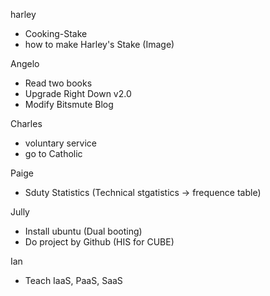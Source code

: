 harley

 - Cooking-Stake
 - how to make Harley's Stake (Image)
 
 Angelo
 
 - Read two books 
 - Upgrade Right Down v2.0
 - Modify Bitsmute Blog
 
 Charles
 
 - voluntary service
 - go to Catholic
 
 Paige
 
 - Sduty Statistics (Technical stgatistics -> frequence table)
 
 Jully
 
 - Install ubuntu (Dual booting)
 - Do project by Github (HIS for CUBE)
 
 Ian
 
 - Teach IaaS, PaaS, SaaS
 
 
